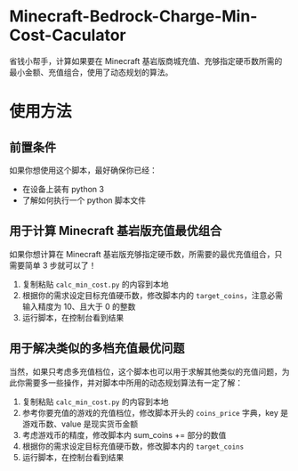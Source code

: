 # Minecraft-Bedrock-Charge-Min-Cost-Caculator
省钱小帮手，计算如果要在 Minecraft 基岩版商城充值、充够指定硬币数所需的最小金额、充值组合，使用了动态规划的算法。

# 使用方法
## 前置条件
如果你想使用这个脚本，最好确保你已经：
- 在设备上装有 python 3
- 了解如何执行一个 python 脚本文件

## 用于计算 Minecraft 基岩版充值最优组合
如果你想计算在 Minecraft 基岩版充够指定硬币数，所需要的最优充值组合，只需要简单 3 步就可以了！
1. 复制粘贴 `calc_min_cost.py` 的内容到本地
2. 根据你的需求设定目标充值硬币数，修改脚本内的 `target_coins`，注意必需输入精度为 10、且大于 0 的整数
3. 运行脚本，在控制台看到结果

## 用于解决类似的多档充值最优问题
当然，如果只考虑多充值档位，这个脚本也可以用于求解其他类似的充值问题，为此你需要多一些操作，并对脚本中所用的动态规划算法有一定了解：
1. 复制粘贴 `calc_min_cost.py` 的内容到本地
2. 参考你要充值的游戏的充值档位，修改脚本开头的 `coins_price` 字典，key 是游戏币数、value 是现实货币金额
3. 考虑游戏币的精度，修改脚本内 sum_coins += 部分的数值
4. 根据你的需求设定目标充值硬币数，修改脚本内的 `target_coins`
5. 运行脚本，在控制台看到结果
